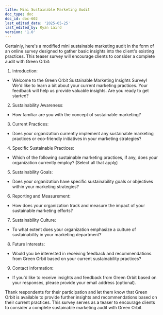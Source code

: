 ```yaml
---
title: Mini Sustainable Marketing Audit
doc_type: doc
doc_id: doc-602
last_edited_date: '2025-05-25'
last_edited_by: Ryan Laird
version: '1.0'
---
```


Certainly, here's a modified mini sustainable marketing audit in the form of an online survey designed to gather basic insights into the client's existing practices. This teaser survey will encourage clients to consider a complete audit with Green Orbit:

1. Introduction:

- Welcome to the Green Orbit Sustainable Marketing Insights Survey! We'd like to learn a bit about your current marketing practices. Your feedback will help us provide valuable insights. Are you ready to get started?

2. Sustainability Awareness:

- How familiar are you with the concept of sustainable marketing?

3. Current Practices:

- Does your organization currently implement any sustainable marketing practices or eco-friendly initiatives in your marketing strategies?

4. Specific Sustainable Practices:

- Which of the following sustainable marketing practices, if any, does your organization currently employ? (Select all that apply)

5. Sustainability Goals:

- Does your organization have specific sustainability goals or objectives within your marketing strategies?

6. Reporting and Measurement:

- How does your organization track and measure the impact of your sustainable marketing efforts?

7. Sustainability Culture:

- To what extent does your organization emphasize a culture of sustainability in your marketing department?

8. Future Interests:

- Would you be interested in receiving feedback and recommendations from Green Orbit based on your current sustainability practices?

9. Contact Information:

- If you'd like to receive insights and feedback from Green Orbit based on your responses, please provide your email address (optional).

Thank respondents for their participation and let them know that Green Orbit is available to provide further insights and recommendations based on their current practices. This survey serves as a teaser to encourage clients to consider a complete sustainable marketing audit with Green Orbit.
